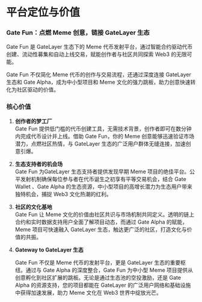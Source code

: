# 平台定位与价值

### **Gate Fun：点燃 Meme 创意，链接 GateLayer 生态**



Gate Fun 是 GateLayer 生态下的 Meme 代币发射平台，通过智能合约驱动代币创建、流动性募集和自动上线交易，赋能创作者与社区共同探索 Web3 的无限可能。



Gate Fun 不仅简化 Meme 代币的创作与交易流程，还通过深度连接 GateLayer 生态和 Gate Alpha，成为中小型项目和 Meme 文化的强力跳板，助力创意快速转化为社区驱动的价值。



### 核心价值



1. **创作者的梦工厂**\
   Gate Fun 提供低门槛的代币创建工具，无需技术背景，创作者即可在数分钟内完成代币设计并上线。借助 Gate Fun，你的 Meme 创意能够迅速验证市场潜力，点燃社区热情，与 GateLayer 生态的广泛用户群体无缝连接，加速创意引爆。



2. **生态支持者的机会场**\
   Gate Fun 为GateLayer 生态支持者提供发现早期 Meme 项目的绝佳平台。公平发射机制确保每位参与者在代币诞生之初享有平等交易机会，结合 Gate Wallet 、Gate Alpha 的生态资源，中小型项目的高增长潜力为生态用户带来独特机会，捕捉 Web3 文化热潮的红利。



3. **社区的文化基地**\
   Gate Fun 让 Meme 文化的价值由社区共识与市场机制共同定义。透明的链上合约和实时数据支持用户全面了解项目动态，而通过 Gate Alpha 的赋能，Meme 项目可快速融入 GateLayer 生态，触达更广泛的社区，打造文化与价值的共振。



4.  &#x20;**Gateway to GateLayer 生态**

    Gate Fun 不仅是 Meme 代币的发射平台，更是 GateLayer 生态的重要枢纽。通过与 Gate Alpha 的深度整合，Gate Fun 为中小型 Meme 项目提供从创意孵化到社区扩展的跳板。无论是通过生态池的空投激励，还是 Gate Alpha 的资源支持，您的项目都能在 GateLayer 的广泛用户网络和基础设施中获得加速发展，助力 Meme 文化在 Web3 世界中绽放光芒。

